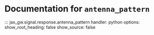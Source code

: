 # Documentation for `antenna_pattern`

::: jax_gw.signal.response.antenna_pattern
    handler: python
    options:
      show_root_heading: false
      show_source: false
